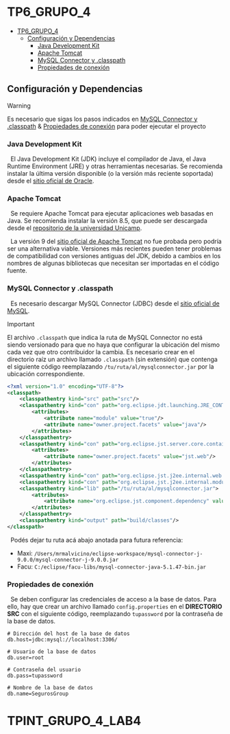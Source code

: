 # TP6_GRUPO_4
- [TP6\_GRUPO\_4](#tp6_grupo_4)
	- [Configuración y Dependencias](#configuración-y-dependencias)
		- [Java Development Kit](#java-development-kit)
		- [Apache Tomcat](#apache-tomcat)
		- [MySQL Connector y .classpath](#mysql-connector-y-classpath)
		- [Propiedades de conexión](#propiedades-de-conexión)
## Configuración y Dependencias

> [!WARNING]  
> Es necesario que sigas los pasos indicados en [MySQL Connector y .classpath](#mysqljdbc) & [Propiedades de conexión](#config) para poder ejecutar el proyecto

### Java Development Kit

&nbsp;
El Java Development Kit (JDK) incluye el compilador de Java, el Java Runtime Environment (JRE) y otras herramientas necesarias.
Se recomienda instalar la última versión disponible (o la versión más reciente soportada) desde el [sitio oficial de Oracle](https://www.oracle.com/cis/java/technologies/downloads/).

### Apache Tomcat

&nbsp;
Se requiere Apache Tomcat para ejecutar aplicaciones web basadas en Java.
Se recomienda instalar la versión 8.5, que puede ser descargada desde el [repositorio de la universidad Unicamp](https://ftp.unicamp.br/pub/apache/tomcat/tomcat-8/v8.5.73/bin/).

&nbsp;
La versión 9 del [sitio oficial de Apache Tomcat](https://tomcat.apache.org/download-90.cgi) no fue probada pero podría ser una alternativa viable.
Versiones más recientes pueden tener problemas de compatibilidad con versiones antiguas del JDK, debido a cambios en los nombres de algunas bibliotecas que necesitan ser importadas en el código fuente.

### <a name="mysqljdbc"></a>MySQL Connector y .classpath

&nbsp;
Es necesario descargar MySQL Connector (JDBC) desde el [sitio oficial de MySQL](https://dev.mysql.com/downloads/).

> [!IMPORTANT]
> El archivo `.classpath` que indica la ruta de MySQL Connector no está siendo versionado para que no haya que configurar la ubicación del mismo cada vez que otro contribuidor la cambia.
> Es necesario crear en el directorio raíz un archivo llamado `.classpath` (sin extensión) que contenga el siguiente código reemplazando `/tu/ruta/al/mysqlconnector.jar` por la ubicación correspondiente.

```xml
<?xml version="1.0" encoding="UTF-8"?>
<classpath>
	<classpathentry kind="src" path="src"/>
	<classpathentry kind="con" path="org.eclipse.jdt.launching.JRE_CONTAINER">
		<attributes>
			<attribute name="module" value="true"/>
			<attribute name="owner.project.facets" value="java"/>
		</attributes>
	</classpathentry>
	<classpathentry kind="con" path="org.eclipse.jst.server.core.container/org.eclipse.jst.server.tomcat.runtimeTarget/Apache Tomcat v8.5">
		<attributes>
			<attribute name="owner.project.facets" value="jst.web"/>
		</attributes>
	</classpathentry>
	<classpathentry kind="con" path="org.eclipse.jst.j2ee.internal.web.container"/>
	<classpathentry kind="con" path="org.eclipse.jst.j2ee.internal.module.container"/>
	<classpathentry kind="lib" path="/tu/ruta/al/mysqlconnector.jar">
		<attributes>
			<attribute name="org.eclipse.jst.component.dependency" value="/WEB-INF/lib"/>
		</attributes>
	</classpathentry>
	<classpathentry kind="output" path="build/classes"/>
</classpath>
```

&nbsp;
Podés dejar tu ruta acá abajo anotada para futura referencia:

- Maxi: `/Users/mrmalvicino/eclipse-workspace/mysql-connector-j-9.0.0/mysql-connector-j-9.0.0.jar`
- Facu: `C:/eclipse/facu-libs/mysql-connector-java-5.1.47-bin.jar`

### <a name="config"></a>Propiedades de conexión

&nbsp;
Se deben configurar las credenciales de acceso a la base de datos.
Para ello, hay que crear un archivo llamado `config.properties` en el **DIRECTORIO SRC** con el siguiente código, reemplazando `tupassword` por la contraseña de la base de datos.

```properties
# Dirección del host de la base de datos
db.host=jdbc:mysql://localhost:3306/

# Usuario de la base de datos
db.user=root

# Contraseña del usuario
db.pass=tupassword

# Nombre de la base de datos
db.name=SegurosGroup
```
# TPINT_GRUPO_4_LAB4
